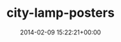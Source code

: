 ---
title:		"city-lamp-posters"
type:		"photos"
mediatype:		"upload"
location:		"TBC"
date:		"2014-02-09 15:22:21+00:00"
album:		"city"
filename:		"city-lamp-posters.md"
series:		"berlin"
cl_public_id:		"city/city-lamp-posters"
cl_version:		1497000228
format:		"tiff"
bytes:		2499424
width:		961
height:		1440
colours:
- "#6C6C72"
- "#2D2D31"
- "#DEDBD8"
- "#6C7479"
- "#86817F"
- "#303536"
- "#87155E"
- "#10131A"
- "#783240"
- "#797478"
- "#3A3836"
- "#AAB3C5"
- "#8C346A"
- "#D3D3C5"
- "#04658E"
- "#0585B7"
- "#161E23"
- "#717972"
- "#75776C"
- "#894D32"
- "#4D7389"
- "#7C6838"
- "#94790D"
- "#BBC3C9"
- "#3F4C75"
- "#311829"
- "#391F24"
- "#3D3723"
- "#6D182B"
- "#BBAA27"
- "#BBAA73"
- "#BEB360"
exposure_mode:		"Auto"
program:		"Aperture-priority AE"
aperture:		"1.4"
focal_length:		"50.0 mm"
iso:		"200"
shutter_speed:		"1/4000"
metering:		"Multi-segment"
flash:		"Off, Did not fire"
white_balance:		"As Shot"
colour_temp:		"5950"
has_crop:		"true"
orientation:		"Horizontal (normal)"
camera_model:		"NIKON D800"
lens_info:		"Nikon Nikkor 50mm f/1.4"
artist:		"No artist info"
x_resolution:		"300"
y_resolution:		"300"
---